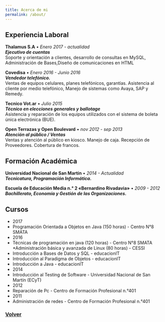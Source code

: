 ```yaml
---
title: Acerca de mi
permalink: /about/
---
```


## Experiencia Laboral
	
__Thalamus S.A__ • _Enero 2017 - actualidad_   
**_Ejecutivo de  cuentas_**  
Soporte y orientación a clientes, desarrollo de consultas en MySQL, Administración de Bases,Diseño de comunicaciones en HTML  
 
__Covedisa__ • _Enero 2016 - Junio 2016_  
**_Vendedor telefónico._**  
Ventas de equipos celulares, planes telefónicos, garantías. Asistencia al cliente por medio telefónico, Manejo de sistemas como Avaya, SAP y Remedy.  
 
__Tecnico Vot.ar__ • _Julio 2015_  
**_Técnico en elecciones generales y ballotage_**    
Asistencia y reparación de los equipos utilizados con el sistema de boleta única electrónica (BUE).  
 
__Open Terrazas y Open Boulevard__ • _nov 2012 -  sep 2013_  
**_Atención al público / Ventas_**  
Ventas y atención al público en kiosco. Manejo de caja. Recepción de Proveedores. Cobertura de francos.  

## Formación Académica
__Universidad Nacional de San Martín__ • _2014 - Actualidad_   
**_Tecnicatura, Programación Informática._**  
 
__Escuela de Educación Media n.° 2 «Bernardino Rivadavia»__  • _2009 - 2012_  
**_Bachillerato, Economía y Gestión de las Organizaciones._**  

## Cursos
* 2017 
 * Programación Orientada a Objetos en Java (150 horas) - Centro N°8 SMATA
* 2016
 * Técnicas de programación en java (120 horas) - Centro N°8 SMATA
 *Administración básica y avanzada de Linux (80 horas) - CESSI
 * Introducción a Bases de Datos y SQL - educacionIT
 * Introducción al Paradigma de Objetos - educacionIT
 * Introducción a Java -  educacionIT
* 2014 
 * Introducción al Testing de Software -  Universidad Nacional de San Martín (ECyT)
* 2012
 * Reparación de Pc - Centro de Formación Profesional n.°401
* 2011 
 * Administración de redes - Centro de Formación Profesional n.°401  


### [Volver](https://acenturion.github.io/)